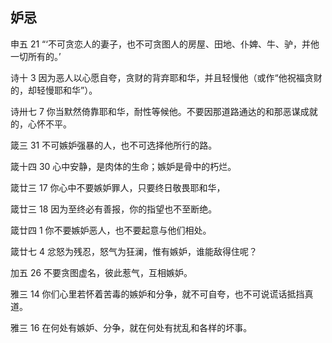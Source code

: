 ## 妒忌

申五 21 “‘不可贪恋人的妻子，也不可贪图人的房屋、田地、仆婢、牛、驴，并他一切所有的。’

诗十 3 因为恶人以心愿自夸，贪财的背弃耶和华，并且轻慢他（或作“他祝福贪财的，却轻慢耶和华”）。

诗卅七 7 你当默然倚靠耶和华，耐性等候他。不要因那道路通达的和那恶谋成就的，心怀不平。

箴三 31 不可嫉妒强暴的人，也不可选择他所行的路。

箴十四 30 心中安静，是肉体的生命；嫉妒是骨中的朽烂。

箴廿三 17 你心中不要嫉妒罪人，只要终日敬畏耶和华，

箴廿三 18 因为至终必有善报，你的指望也不至断绝。

箴廿四 1 你不要嫉妒恶人，也不要起意与他们相处。

箴廿七 4 忿怒为残忍，怒气为狂澜，惟有嫉妒，谁能敌得住呢？

加五 26 不要贪图虚名，彼此惹气，互相嫉妒。

雅三 14 你们心里若怀着苦毒的嫉妒和分争，就不可自夸，也不可说谎话抵挡真道。

雅三 16 在何处有嫉妒、分争，就在何处有扰乱和各样的坏事。



